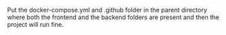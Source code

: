 Put the docker-compose.yml and .github folder in the parent directory where both the frontend and the backend folders are present and then the project will run fine.
